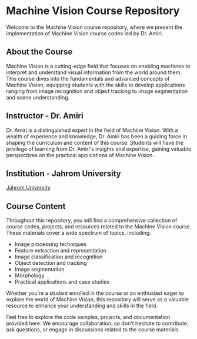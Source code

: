 # Machine Vision Course Repository

Welcome to the Machine Vision course repository, where we present the implementation of Machine Vision course codes led by Dr. Amiri.

## About the Course

Machine Vision is a cutting-edge field that focuses on enabling machines to interpret and understand visual information from the world around them. This course dives into the fundamentals and advanced concepts of Machine Vision, equipping students with the skills to develop applications ranging from image recognition and object tracking to image segmentation and scene understanding.

## Instructor - Dr. Amiri

Dr. Amiri is a distinguished expert in the field of Machine Vision. With a wealth of experience and knowledge, Dr. Amiri has been a guiding force in shaping the curriculum and content of this course. Students will have the privilege of learning from Dr. Amiri's insights and expertise, gaining valuable perspectives on the practical applications of Machine Vision.

## Institution - Jahrom University

[Jahrom University](https://jahromu.ac.ir/en)

## Course Content

Throughout this repository, you will find a comprehensive collection of course codes, projects, and resources related to the Machine Vision course. These materials cover a wide spectrum of topics, including:

- Image processing techniques
- Feature extraction and representation
- Image classification and recognition
- Object detection and tracking
- Image segmentation
- Morphology
- Practical applications and case studies

Whether you're a student enrolled in the course or an enthusiast eager to explore the world of Machine Vision, this repository will serve as a valuable resource to enhance your understanding and skills in the field.

Feel free to explore the code samples, projects, and documentation provided here. We encourage collaboration, so don't hesitate to contribute, ask questions, or engage in discussions related to the course materials.
